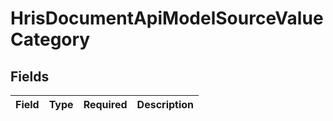 # HrisDocumentApiModelSourceValueCategory


## Fields

| Field       | Type        | Required    | Description |
| ----------- | ----------- | ----------- | ----------- |